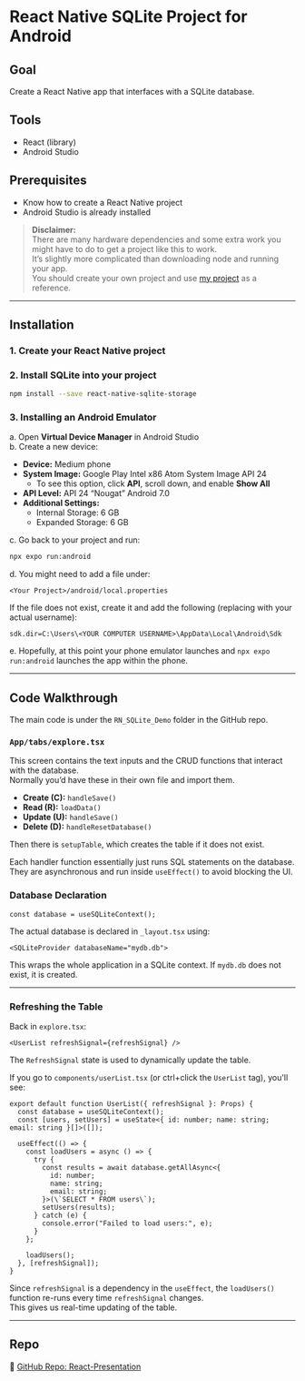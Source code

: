 
# React Native SQLite Project for Android

## Goal
Create a React Native app that interfaces with a SQLite database.

## Tools
- React (library)
- Android Studio

## Prerequisites
- Know how to create a React Native project
- Android Studio is already installed

> **Disclaimer:**  
> There are many hardware dependencies and some extra work you might have to do to get a project like this to work.  
> It’s slightly more complicated than downloading node and running your app.  
> You should create your own project and use [my project](https://github.com/MichaelGit202/ReactNativeSqliteExample) as a reference.

---

## Installation

### 1. Create your React Native project

### 2. Install SQLite into your project

```bash
npm install --save react-native-sqlite-storage
```

### 3. Installing an Android Emulator

a. Open **Virtual Device Manager** in Android Studio  
b. Create a new device:  
  - **Device:** Medium phone  
  - **System Image:** Google Play Intel x86 Atom System Image API 24  
    - To see this option, click **API**, scroll down, and enable **Show All**  
  - **API Level:** API 24 “Nougat” Android 7.0  
  - **Additional Settings:**  
    - Internal Storage: 6 GB  
    - Expanded Storage: 6 GB  

c. Go back to your project and run:

```bash
npx expo run:android
```

d. You might need to add a file under:

```
<Your Project>/android/local.properties
```

If the file does not exist, create it and add the following (replacing with your actual username):

```
sdk.dir=C:\Users\<YOUR COMPUTER USERNAME>\AppData\Local\Android\Sdk
```

e. Hopefully, at this point your phone emulator launches and `npx expo run:android` launches the app within the phone.

---

## Code Walkthrough

The main code is under the `RN_SQLite_Demo` folder in the GitHub repo.

### `App/tabs/explore.tsx`

This screen contains the text inputs and the CRUD functions that interact with the database.  
Normally you’d have these in their own file and import them.

- **Create (C):** `handleSave()`  
- **Read (R):** `loadData()`  
- **Update (U):** `handleSave()`  
- **Delete (D):** `handleResetDatabase()`

Then there is `setupTable`, which creates the table if it does not exist.

Each handler function essentially just runs SQL statements on the database.  
They are asynchronous and run inside `useEffect()` to avoid blocking the UI.

### Database Declaration

```tsx
const database = useSQLiteContext();
```

The actual database is declared in `_layout.tsx` using:

```tsx
<SQLiteProvider databaseName="mydb.db">
```

This wraps the whole application in a SQLite context. If `mydb.db` does not exist, it is created.

---

### Refreshing the Table

Back in `explore.tsx`:

```tsx
<UserList refreshSignal={refreshSignal} />
```

The `RefreshSignal` state is used to dynamically update the table.

If you go to `components/userList.tsx` (or ctrl+click the `UserList` tag), you'll see:

```tsx
export default function UserList({ refreshSignal }: Props) {
  const database = useSQLiteContext();
  const [users, setUsers] = useState<{ id: number; name: string; email: string }[]>([]);

  useEffect(() => {
    const loadUsers = async () => {
      try {
        const results = await database.getAllAsync<{
          id: number;
          name: string;
          email: string;
        }>(\`SELECT * FROM users\`);
        setUsers(results);
      } catch (e) {
        console.error("Failed to load users:", e);
      }
    };

    loadUsers();
  }, [refreshSignal]);
}
```

Since `refreshSignal` is a dependency in the `useEffect`, the `loadUsers()` function re-runs every time `refreshSignal` changes.  
This gives us real-time updating of the table.

---

## Repo

🔗 [GitHub Repo: React-Presentation](https://github.com/MichaelGit202/React-Presentation)

